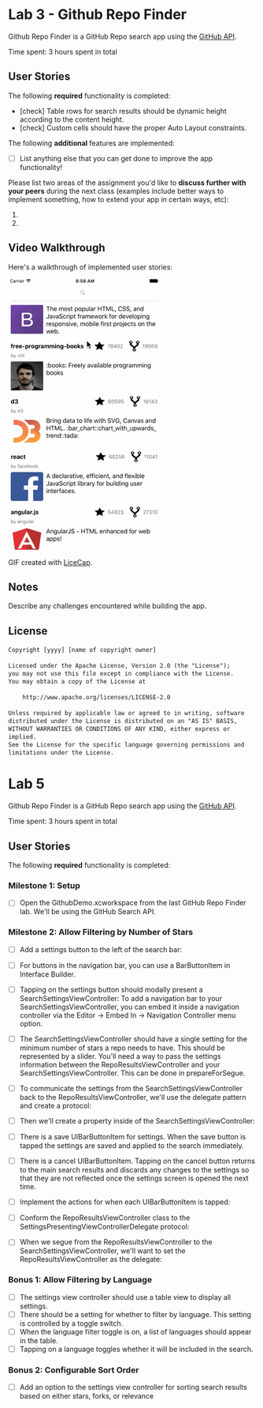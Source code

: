 # Lab 3 - Github Repo Finder

Github Repo Finder is a GitHub Repo search app using the [GitHub API](https://developer.github.com/v3/search/#search-repositories).

Time spent: 3 hours spent in total

## User Stories

The following **required** functionality is completed:

- [check] Table rows for search results should be dynamic height according to the content height.
- [check] Custom cells should have the proper Auto Layout constraints.

The following **additional** features are implemented:

- [ ] List anything else that you can get done to improve the app functionality!

Please list two areas of the assignment you'd like to **discuss further with your peers** during the next class (examples include better ways to implement something, how to extend your app in certain ways, etc):

1.
2.

## Video Walkthrough

Here's a walkthrough of implemented user stories:

<img src='https://github.com/sammanthp007/Github-Repo-Finder/blob/master/walkthrough.gif' title='Video Walkthrough' width='' alt='Video Walkthrough' />

GIF created with [LiceCap](http://www.cockos.com/licecap/).

## Notes

Describe any challenges encountered while building the app.

## License

    Copyright [yyyy] [name of copyright owner]

    Licensed under the Apache License, Version 2.0 (the "License");
    you may not use this file except in compliance with the License.
    You may obtain a copy of the License at

        http://www.apache.org/licenses/LICENSE-2.0

    Unless required by applicable law or agreed to in writing, software
    distributed under the License is distributed on an "AS IS" BASIS,
    WITHOUT WARRANTIES OR CONDITIONS OF ANY KIND, either express or implied.
    See the License for the specific language governing permissions and
    limitations under the License.

# Lab 5

Github Repo Finder is a GitHub Repo search app using the [GitHub API](https://developer.github.com/v3/search/#search-repositories).

Time spent: 3 hours spent in total

## User Stories

The following **required** functionality is completed:
### Milestone 1: Setup
- [ ] Open the GithubDemo.xcworkspace from the last GitHub Repo Finder lab.
We'll be using the GitHub Search API.
### Milestone 2: Allow Filtering by Number of Stars
- [ ] Add a settings button to the left of the search bar:
- [ ] For buttons in the navigation bar, you can use a BarButtonItem in Interface Builder.
- [ ] Tapping on the settings button should modally present a SearchSettingsViewController:
To add a navigation bar to your SearchSettingsViewController, you can embed it inside a navigation controller via the Editor -> Embed In -> Navigation Controller menu option.
- [ ] The SearchSettingsViewController should have a single setting for the minimum number of stars a repo needs to have.
This should be represented by a slider.
You'll need a way to pass the settings information between the RepoResultsViewController and your SearchSettingsViewController. This can be done in prepareForSegue.

- [ ] To communicate the settings from the SearchSettingsViewController back to the RepoResultsViewController, we'll use the delegate pattern and create a protocol:

- [ ] Then we'll create a property inside of the SearchSettingsViewController:

- [ ] There is a save UIBarButtonItem for settings. When the save button is tapped the settings are saved and applied to the search immediately.

- [ ] There is a cancel UIBarButtonItem. Tapping on the cancel button returns to the main search results and discards any changes to the settings so that they are not reflected once the settings screen is opened the next time.

- [ ] Implement the actions for when each UIBarButtonItem is tapped:

- [ ] Conform the RepoResultsViewController class to the SettingsPresentingViewControllerDelegate protocol:

- [ ] When we segue from the RepoResultsViewController to the SearchSettingsViewController, we'll want to set the RepoResultsViewController as the delegate:

### Bonus 1: Allow Filtering by Language
- [ ] The settings view controller should use a table view to display all settings.
- [ ] There should be a setting for whether to filter by language. This setting is controlled by a toggle switch.
- [ ] When the language filter toggle is on, a list of languages should appear in the table.
- [ ] Tapping on a language toggles whether it will be included in the search.
### Bonus 2: Configurable Sort Order
- [ ] Add an option to the settings view controller for sorting search results based on either stars, forks, or relevance
